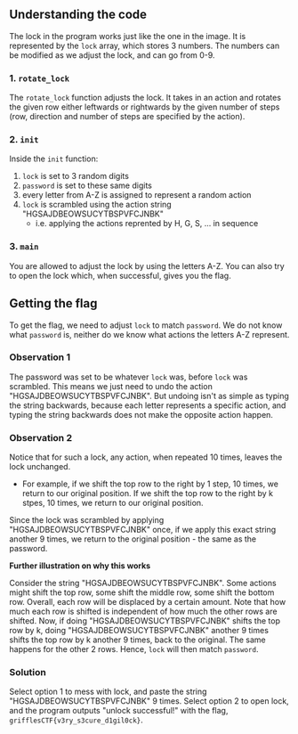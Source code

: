 ## Understanding the code
The lock in the program works just like the one in the image. It is represented by the `lock` array, which stores 3 numbers. The numbers can be modified as we adjust the lock, and can go from 0-9.

### 1. `rotate_lock`
The `rotate_lock` function adjusts the lock. It takes in an action and rotates the given row either leftwards or rightwards by the given number of steps (row, direction and number of steps are specified by the action).

### 2. `init`
Inside the `init` function:
1. `lock` is set to 3 random digits
2. `password` is set to these same digits
3. every letter from A-Z is assigned to represent a random action
4. `lock` is scrambled using the action string "HGSAJDBEOWSUCYTBSPVFCJNBK"
    - i.e. applying the actions reprented by H, G, S, ... in sequence

### 3. `main`
You are allowed to adjust the lock by using the letters A-Z. You can also try to open the lock which, when successful, gives you the flag.

## Getting the flag
To get the flag, we need to adjust `lock` to match `password`. We do not know what `password` is, neither do we know what actions the letters A-Z represent.

### Observation 1
The password was set to be whatever `lock` was, before `lock` was scrambled. This means we just need to undo the action "HGSAJDBEOWSUCYTBSPVFCJNBK". But undoing isn't as simple as typing the string backwards, because each letter represents a specific action, and typing the string backwards does not make the opposite action happen.

### Observation 2
Notice that for such a lock, any action, when repeated 10 times, leaves the lock unchanged.
- For example, if we shift the top row to the right by 1 step, 10 times, we return to our original position. If we shift the top row to the right by k stpes, 10 times, we return to our original position.

Since the lock was scrambled by applying "HGSAJDBEOWSUCYTBSPVFCJNBK" once, if we apply this exact string another 9 times, we return to the original position - the same as the password.

**Further illustration on why this works**

Consider the string "HGSAJDBEOWSUCYTBSPVFCJNBK". Some actions might shift the top row, some shift the middle row, some shift the bottom row. Overall, each row will be displaced by a certain amount. Note that how much each row is shifted is independent of how much the other rows are shifted. Now, if doing "HGSAJDBEOWSUCYTBSPVFCJNBK" shifts the top row by k, doing "HGSAJDBEOWSUCYTBSPVFCJNBK" another 9 times shifts the top row by k another 9 times, back to the original. The same happens for the other 2 rows. Hence, `lock` will then match `password`.

### Solution
Select option 1 to mess with lock, and paste the string "HGSAJDBEOWSUCYTBSPVFCJNBK" 9 times. Select option 2 to open lock, and the program outputs "unlock successful!" with the flag, `grifflesCTF{v3ry_s3cure_d1gil0ck}`.